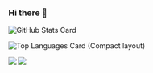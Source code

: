 ### Hi there 👋

![GitHub Stats Card](https://github-readme-stats.vercel.app/api?username=atsushi101011&show_icons=true&count_private=true&theme=radical)

![Top Languages Card (Compact layout)](https://github-readme-stats.vercel.app/api/top-langs/?username=atsushi101011&layout=compact)

<a href="https://github.com/anuraghazra/github-readme-stats">
  <img align="left" src="https://github-readme-stats.vercel.app/api?username=zizi4n5&count_private=true&show_icons=true" />
</a>
<a href="https://github.com/anuraghazra/github-readme-stats">
  <img align="left" src="https://github-readme-stats.vercel.app/api/top-langs/?username=zizi4n5" />
</a>
